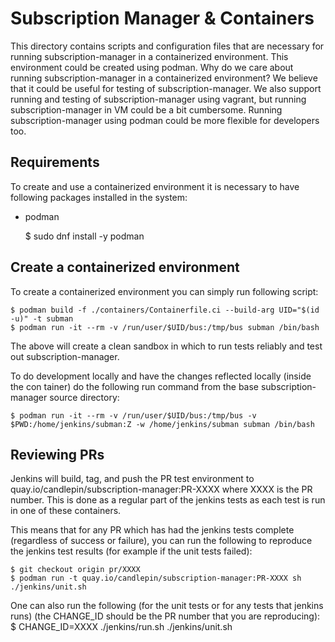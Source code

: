 Subscription Manager & Containers
=================================

This directory contains scripts and configuration files that are necessary for running
subscription-manager in a containerized environment. This environment could be created
using podman. Why do we care about running subscription-manager in a containerized
environment? We believe that it could be useful for testing of subscription-manager.
We also support running and testing of subscription-manager using vagrant, but running
subscription-manager in VM could be a bit cumbersome. Running subscription-manager
using podman could be more flexible for developers too.

Requirements
------------

To create and use a containerized environment it is necessary to have following packages
installed in the system:

 * podman

   $ sudo dnf install -y podman

Create a containerized environment
----------------------------------

To create a containerized environment you can simply run following script:

    $ podman build -f ./containers/Containerfile.ci --build-arg UID="$(id -u)" -t subman
    $ podman run -it --rm -v /run/user/$UID/bus:/tmp/bus subman /bin/bash

The above will create a clean sandbox in which to run tests reliably and
test out subscription-manager.

To do development locally and have the changes reflected locally (inside the con
tainer) do the following run command from the base subscription-manager source
directory:

    $ podman run -it --rm -v /run/user/$UID/bus:/tmp/bus -v $PWD:/home/jenkins/subman:Z -w /home/jenkins/subman subman /bin/bash

Reviewing PRs
-------------

Jenkins will build, tag, and push the PR test environment to
quay.io/candlepin/subscription-manager:PR-XXXX where XXXX is the PR number.
This is done as a regular part of the jenkins tests as each test is run in
one of these containers.

This means that for any PR which has had the jenkins tests complete
(regardless of success or failure), you can run the following to reproduce
the jenkins test results (for example if the unit tests failed):

    $ git checkout origin pr/XXXX
    $ podman run -t quay.io/candlepin/subscription-manager:PR-XXXX sh ./jenkins/unit.sh

One can also run the following (for the unit tests or for any tests that jenkins
runs) (the CHANGE_ID should be the PR number that you are reproducing):
    $ CHANGE_ID=XXXX ./jenkins/run.sh ./jenkins/unit.sh

